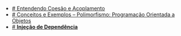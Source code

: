 - [# Entendendo Coesão e Acoplamento](https://www.devmedia.com.br/entendendo-coesao-e-acoplamento/18538)
- [# Conceitos e Exemplos – Polimorfismo: Programação Orientada a Objetos](https://www.devmedia.com.br/conceitos-e-exemplos-polimorfismo-programacao-orientada-a-objetos/18701)
- [# **Injeção de Dependência**](https://medium.com/@eduardolanfredi/inje%C3%A7%C3%A3o-de-depend%C3%AAncia-ff0372a1672)